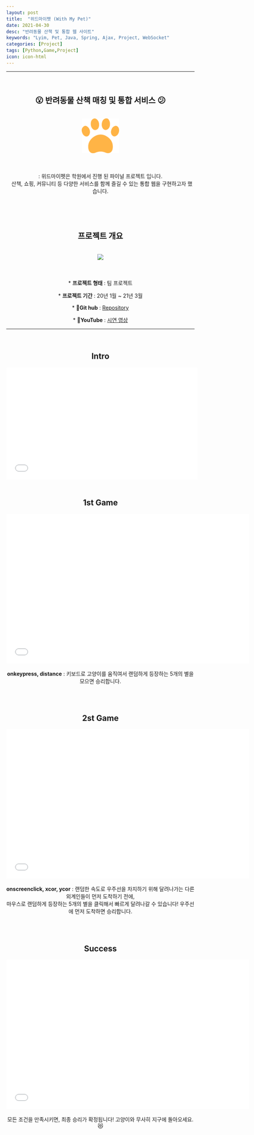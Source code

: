 ```yaml
---
layout: post
title:  "위드마이펫 (With My Pet)"
date: 2021-04-30
desc: "반려동물 산책 및 통합 웹 사이트"
keywords: "Lyim, Pet, Java, Spring, Ajax, Project, WebSocket"
categories: [Project]
tags: [Python,Game,Project]
icon: icon-html
---
```




***

<center>
<br>
<h2>😮 반려동물 산책 매칭 및 통합 서비스 😕</h2><br>
<img style="width:100px;" src="\static\assets\img\blog\project\withMyPet\footprint.png"><br><br><br>
<p>: 위드마이펫은 학원에서 진행 된 파이널 프로젝트 입니다.<br>&nbsp; 산책, 쇼핑, 커뮤니티 등 다양한 서비스를 함께 즐길 수 있는 통합 웹을 구현하고자 했습니다.</p><br><br><br>
<h2><b>프로젝트 개요</b></h2><br>
<img src="https://blogfiles.pstatic.net/MjAyMTA1MDFfMjYy/MDAxNjE5ODAwMzk0NDQy.-hc2nKbZWkzAkL0okY2Z1Wz48TtOdNHJ2wTRlLfq9EIg.EcRjZudRl-33xP9icNBZdAw8lrNMb9DSy_o2yQWPOoAg.JPEG.misty901/wmpstack.jpg"><br><br><br>
<p> * <b>프로젝트 형태</b> : 팀 프로젝트 </p>
<p> * <b>프로젝트 기간</b> : 20년 1월 ~ 21년 3월 </p>
<p> * <b>📂Git hub</b> : <a href="https://github.com/Limy-901/WithMyPet">Repository</a></p>
<p> * <b>🎥YouTube</b> : <a href="https://youtu.be/E7_hEN3_wmA?t=256">시연 영상</a></p>
</center>

<hr>

<center>
<br>
<h2>Intro</h2>
<iframe src="\static\assets\img\blog\project\astroCat\astro-1.gif" frameborder='0' scrolling='no' width='512px' height='300px' style='-webkit-backface-visibility: hidden;-webkit-transform: scale(1);' ></iframe>
<br><br>
<h2>1st Game</h2>
<iframe src="\static\assets\img\blog\project\astroCat\astro-2.gif" frameborder='0' scrolling='no' width='650px' height='400px' style='-webkit-backface-visibility: hidden;-webkit-transform: scale(1);' ></iframe>
<p><b>onkeypress, distance</b> : 키보드로 고양이를 움직여서 랜덤하게 등장하는 5개의 별을 모으면 승리합니다. </p>
<br><br>
<h2>2st Game</h2>
<iframe src="\static\assets\img\blog\project\astroCat\astro-3.gif" frameborder='0' scrolling='no' width='650px' height='400px' style='-webkit-backface-visibility: hidden;-webkit-transform: scale(1);' ></iframe>
<p><b>onscreenclick, xcor, ycor</b> : 랜덤한 속도로 우주선을 차지하기 위해 달려나가는 다른 외계인들이 먼저 도착하기 전에,<br> 마우스로 랜덤하게 등장하는 5개의 별을 클릭해서 빠르게 달려나갈 수 있습니다! 우주선에 먼저 도착하면 승리합니다.</p>
<br><br>
<h2>Success</h2>
<iframe src="\static\assets\img\blog\project\astroCat\astro-4.gif" frameborder='0' scrolling='no' width='650px' height='400px' style='-webkit-backface-visibility: hidden;-webkit-transform: scale(1);' ></iframe>
<p>모든 조건을 만족시키면, 최종 승리가 확정됩니다! 고양이와 무사히 지구에 돌아오세요. 😻 </p>
</center><br><br>